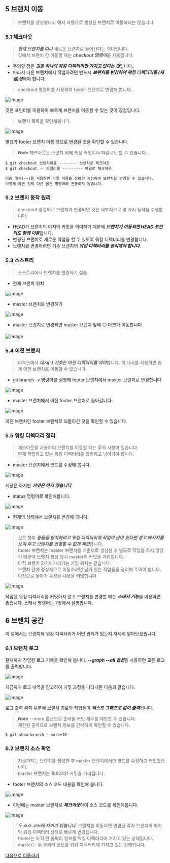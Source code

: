 ## 5 브랜치 이동
>브랜치를 생성했다고 해서 자동으로 생성된 브랜치로 이동하지는 않습니다.

### 5.1 체크아웃
>***현재 브랜치를 떠나*** 새로운 브랜치로 들어간다는 의미입니다.  
>깃에서 브랜치 간 이동할 때는 ***checkout 명령어***를 사용합니다.

- 주의할 점은 ***깃은 하나의 워킹 디렉터리만 가지고 있다는 것***입니다.
- 따라서 다른 브랜치에서 작업하려면 반드시 ***브랜치를 변경하여 워킹 디렉터리를 (재설)정***해야 합니다.

>checkout 명령어를 사용하여 footer 브랜치로 변경해 봅니다.

![image](https://user-images.githubusercontent.com/110793635/194690011-2f861722-7da2-477f-83a0-c88aae32a854.png)

깃은 포인터를 이용하여 빠르게 브랜치를 이동할 수 있는 것이 장점입니다.

>브랜치 목록을 확인해봅니다.

![image](https://user-images.githubusercontent.com/110793635/194690042-c44b066e-de79-48a0-8fda-299379c899db.png)

별표가 footer 브랜치 이름 앞으로 변경된 것을 확인할 수 있습니다.


>***Note*** 체크아웃은 브랜치 외에 특정 커밋이나 파일로도 할 수 있습니다.
```
$ git checkout 브랜치이름 -------- 브랜치로 체크아웃
$ git checkout -- 파일이름 --------- 파일로 체크아웃

이중 대시(--)를 사용하면 파일 이름을 정확히 지정하여 브랜치를 변경할 수 있습니다.
이렇게 하면 깃의 다른 옵션 명령어와 혼동하지 않습니다.
```

### 5.2 브랜치 동작 원리
>checkout 명령어로 브랜치가 변경되면 깃은 내부적으로 몇 가지 동작을 수행합니다.

- HEAD가 브랜치의 마지막 커밋을 의미하기 때문에 ***브랜치가 이동되면 HEAD 포인터도 함께 이동***합니다.
- 변경된 브랜치로 새로운 작업을 할 수 있도록 워킹 디렉터리를 변경합니다.
- 브랜치를 변경하려면 기존 브랜치의 ***워킹 디렉터리를 정리해야 합니다.***

### 5.3 소스트리
>소스트리에서 브랜치를 변경하기 실습

- 현재 브랜치 위치

![image](https://user-images.githubusercontent.com/110793635/194690294-5e5e70d0-d9ba-4c45-92e5-7ab8b47e183e.png)


- master 브랜치로 변경하기

![image](https://user-images.githubusercontent.com/110793635/194690328-05827730-c59e-43d5-bc7e-95025d41f08d.png)

- master 브랜치로 변경되면 master 브랜치 앞에 ⚪ 마크가 이동합니다.

![image](https://user-images.githubusercontent.com/110793635/194690393-204fb9a0-fb34-4e5d-a481-9f2071c09459.png)

### 5.4 이전 브랜치
>리눅스에서 ***대시(-) 기호는 이전 디렉터리를 의미***합니다. 이 대시를 사용하면 쉽게 이전 브랜치로 이동할 수 있습니다.

- git branch -v 명령어를 실행해 footer 브랜치에서 master 브랜치로 변경합니다.

![image](https://user-images.githubusercontent.com/110793635/194690554-5ffadbaf-c4b8-4a54-85b4-d6e6ee730a4a.png)

- master 브랜치에서 이전 footer 브랜치로 돌아갑니다.

![image](https://user-images.githubusercontent.com/110793635/194690582-72187c14-4bd2-402f-b558-44237db02fec.png)

이전 브랜치인 footer 브랜치로 되돌아간 것을 확인할 수 있습니다.

### 5.5 워킹 디렉터리 정리
>체크아웃을 사용하여 브랜치를 이동할 때는 주의 사항이 있습니다.  
>현재 작업하고 있는 워킹 디렉터리를 정리하고 넘어가야 합니다.

- master 브랜치에서 코드를 수정해 봅니다.

![image](https://user-images.githubusercontent.com/110793635/194690788-21494c8d-c3c5-436c-8427-07e341c4f349.png)

저장은 하지만 ***커밋은 하지 않습니다***
- status 명령어로 확인해봅니다.

![image](https://user-images.githubusercontent.com/110793635/194690820-0d1ddb92-b6b1-457d-81af-e9f099fd3d8c.png)

- 현재의 상태에서 브랜치를 변경해 봅니다.

![image](https://user-images.githubusercontent.com/110793635/194690895-01bcab25-ed15-44f5-b1ff-769ea2617496.png)

>깃은 향후 ***충돌을 방지하려고 워킹 디렉터리에 작업이 남아 있다면 경고 메시지를 보여 주고 브랜치를 변경할 수 없게 제한***합니다.  
>footer 브랜치는 master 브랜치를 기준으로 생성한 후 별도로 작업을 하지 않았기 때문에 브랜치 생성 당시 master의 커밋을 가리킵니다.  
>아직 브랜치 2개가 가리키는 커밋 위치는 같습니다.  
>브랜치 간에 정상적으로 이동하려면 남아 있는 작업들을 정리해 주어야 합니다. 이전으로 돌아가 수정된 내용을 커밋합니다.

![image](https://user-images.githubusercontent.com/110793635/194691054-7860994e-2c7e-40bf-aa42-4979ff2e090b.png)

작업된 워킹 디렉터리를 커밋하지 않고 브랜치를 변경할 때는 ***스태시 기능***을 이용하면 좋습니다.
스태시 명령어는 7장에서 설명합니다.

## 6 브랜치 공간
이 절에서는 브랜치와 워킹 디렉터리가 어떤 관계가 있는지 자세히 알아보겠습니다.

### 6.1 브랜치 로그
현재까지 작업한 로그 기록을 확인해 봅니다. ***--graph --all 옵션***을 사용하면 모든 로그를 출력합니다.

![image](https://user-images.githubusercontent.com/110793635/194691168-d4a07150-19ca-465c-a9e4-4fa3f6f8fce2.png)

지금까지 로그 내역을 참고하여 커밋 과정을 나타내면 다음과 같습니다.

![image](https://user-images.githubusercontent.com/110793635/194691423-c33e4e32-fc85-48c3-9f82-e72202679566.png)

로그 출력 왼쪽 부분에 브랜치 경로와 작업들이 ***텍스트 그래프로 같이 출력***됩니다.

>***Note*** --more 옵션으로 출력될 커밋 개수를 제한할 수 있습니다.  
>제한된 출력으로 브랜치 정보를 간략하게 확인할 수 있습니다.
```
$ git show-branch --more=10
```
### 6.2 브랜치 소스 확인
>지금까지는 브랜치를 생성한 후 master 브랜치에서만 코드를 수정하고 커밋했습니다.  
>master 브랜치는 1b6242f 커밋을 가리킵니다.

- footer 브랜치의 소스 코드 내용을 확인해 봅니다.

![image](https://user-images.githubusercontent.com/110793635/194691712-5b163cbb-bbbb-4cc8-81ee-22dc7f5454aa.png)

- 이번에는 master 브랜치로 ***체크아웃***하여 소스 코드를 확인해봅니다.

![image](https://user-images.githubusercontent.com/110793635/194691756-f1c20722-6e99-4824-a0d4-e7f4c3aa9d77.png)

>***두 소스 코드에 차이가 있습니다.*** 브랜치를 이동하면 변경된 각자 브랜치의 마지막 워킹 디렉터리 상태로 빠르게 변경됩니다.  
>footer는 아직 한 줄짜리 정보를 워킹 디렉터리에 가지고 있는 상태입니다.  
>master는 두 줄짜리 정보를 워킹 디렉터리에 가지고 있는 상태입니다.

[다음으로 이동하기](https://github.com/MSYJ1234/Team_Project/blob/main/Branch6/7%2C8.md)
